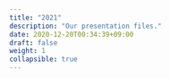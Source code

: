 ```yaml
---
title: "2021"
description: "Our presentation files."
date: 2020-12-20T00:34:39+09:00
draft: false
weight: 1
collapsible: true
---
```


